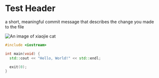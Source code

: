# Test Header

a short, meaningful commit message that describes the change you made to the file

![An image of xiaojie cat](https://static.wikia.nocookie.net/silly-cat/images/1/17/Xiojie.png/revision/latest?cb=20240613062020)

```cpp
#include <iostream>

int main(void) {
  std::cout << "Hello, World!" << std::endl;

  exit(0);
}
```
